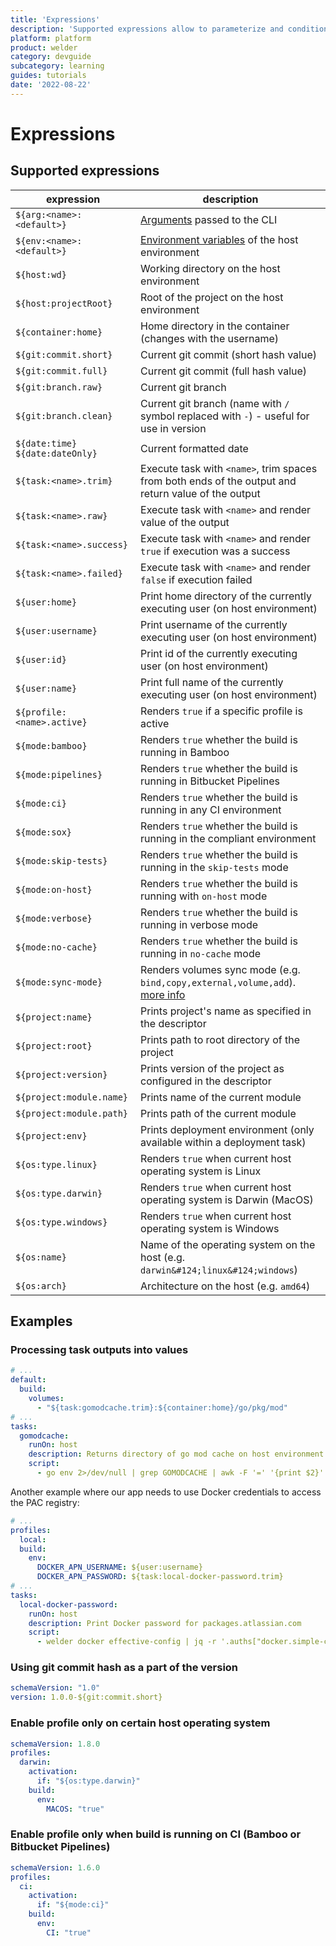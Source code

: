 ```yaml
---
title: 'Expressions'
description: 'Supported expressions allow to parameterize and conditionally execute build tasks'
platform: platform
product: welder
category: devguide
subcategory: learning
guides: tutorials
date: '2022-08-22'
---
```


# Expressions

## Supported expressions

| expression                        | description                                                                                                                 |
|-----------------------------------|-----------------------------------------------------------------------------------------------------------------------------|
| `${arg:<name>:<default>}`         | [Arguments](/howto/arguments-and-environment) passed to the CLI                                   |
| `${env:<name>:<default>}`         | [Environment variables](/howto/arguments-and-environment) of the host environment                 |
| `${host:wd}`                      | Working directory on the host environment                                                                                   |
| `${host:projectRoot}`             | Root of the project on the host environment                                                                                 |
| `${container:home}`               | Home directory in the container (changes with the username)                                                                 |
| `${git:commit.short}`             | Current git commit (short hash value)                                                                                       |    
| `${git:commit.full}`              | Current git commit (full hash value)                                                                                        |    
| `${git:branch.raw}`               | Current git branch                                                                                                          |    
| `${git:branch.clean}`             | Current git branch (name with `/` symbol replaced with `-`) - useful for use in version                                     |    
| `${date:time}` `${date:dateOnly}` | Current formatted date                                                                                                      |    
| `${task:<name>.trim}`             | Execute task with `<name>`, trim spaces from both ends of the output and return value of the output                         |    
| `${task:<name>.raw}`              | Execute task with `<name>` and render value of the output                                                                   |    
| `${task:<name>.success}`          | Execute task with `<name>` and render `true` if execution was a success                                                     |    
| `${task:<name>.failed}`           | Execute task with `<name>` and render `false` if execution failed                                                           |    
| `${user:home}`                    | Print home directory of the currently executing user (on host environment)                                                  |    
| `${user:username}`                | Print username of the currently executing user (on host environment)                                                        |    
| `${user:id}`                      | Print id of the currently executing user (on host environment)                                                              |    
| `${user:name}`                    | Print full name of the currently executing user (on host environment)                                                       |    
| `${profile:<name>.active}`        | Renders `true` if a specific profile is active                                                                              |    
| `${mode:bamboo}`                  | Renders `true` whether the build is running in Bamboo                                                                       |
| `${mode:pipelines}`               | Renders `true` whether the build is running in Bitbucket Pipelines                                                          |
| `${mode:ci}`                      | Renders `true` whether the build is running in any CI environment                                                           |
| `${mode:sox}`                     | Renders `true` whether the build is running in the compliant environment                                                    |
| `${mode:skip-tests}`              | Renders `true` whether the build is running in the `skip-tests` mode                                                        |
| `${mode:on-host}`                 | Renders `true` whether the build is running with `on-host` mode                                                             |
| `${mode:verbose}`                 | Renders `true` whether the build is running in verbose mode                                                                 |
| `${mode:no-cache}`                | Renders `true` whether the build is running in `no-cache` mode                                                              |
| `${mode:sync-mode}`               | Renders volumes sync mode (e.g. `bind,copy,external,volume,add`). [more info](/howto/performance) |
| `${project:name}`                 | Prints project's name as specified in the descriptor                                                                        |
| `${project:root}`                 | Prints path to root directory of the project                                                                                |
| `${project:version}`              | Prints version of the project as configured in the descriptor                                                               |
| `${project:module.name}`          | Prints name of the current module                                                                                           |
| `${project:module.path}`          | Prints path of the current module                                                                                           |
| `${project:env}`                  | Prints deployment environment (only available within a deployment task)                                                     |
| `${os:type.linux}`                | Renders `true` when current host operating system is Linux                                                                  |
| `${os:type.darwin}`               | Renders `true` when current host operating system is Darwin (MacOS)                                                         | 
| `${os:type.windows}`              | Renders `true` when current host operating system is Windows                                                                |
| `${os:name}`                      | Name of the operating system on the host (e.g. `darwin&#124;linux&#124;windows`)                                            |
| `${os:arch}`                      | Architecture on the host (e.g. `amd64`)                                                                                     |

## Examples

### Processing task outputs into values

```yaml
# ...
default:
  build:
    volumes:
      - "${task:gomodcache.trim}:${container:home}/go/pkg/mod"
# ...
tasks:
  gomodcache:
    runOn: host
    description: Returns directory of go mod cache on host environment
    script:
      - go env 2>/dev/null | grep GOMODCACHE | awk -F '=' '{print $2}' | sed 's/"//g'
```

Another example where our app needs to use Docker credentials to access the PAC registry:

```yaml
# ...
profiles:
  local:
  build:
    env:
      DOCKER_APN_USERNAME: ${user:username}
      DOCKER_APN_PASSWORD: ${task:local-docker-password.trim}
# ...
tasks:
  local-docker-password:
    runOn: host
    description: Print Docker password for packages.atlassian.com
    script:
      - welder docker effective-config | jq -r '.auths["docker.simple-container.com"].auth' | base64 -d | awk -F ":" '{ print $2 }'
```

### Using git commit hash as a part of the version

```yaml
schemaVersion: "1.0"
version: 1.0.0-${git:commit.short}
```

### Enable profile only on certain host operating system

```yaml
schemaVersion: 1.8.0
profiles:
  darwin:
    activation:
      if: "${os:type.darwin}"
    build:
      env:
        MACOS: "true"
```

### Enable profile only when build is running on CI (Bamboo or Bitbucket Pipelines)

```yaml
schemaVersion: 1.6.0
profiles:
  ci:
    activation:
      if: "${mode:ci}"
    build:
      env:
        CI: "true"
```